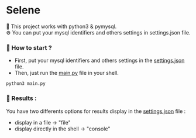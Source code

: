 # Selene

🐍 This project works with python3 & pymysql.   
⚙️ You can put your mysql identifiers and others settings in settings.json file.    

### 📌 How to start ?  
- First, put your mysql identifiers and others settings in the <a href="https://github.com/4m4Sec/Selene/blob/main/settings/settings.json">settings.json</a> file.
- Then, just run the <a href="https://github.com/4m4Sec/Selene/blob/main/main.py">main.py</a> file in your shell.
```
python3 main.py
```

### 📌 Results :  
You have two differents options for results display in the <a href="https://github.com/4m4Sec/Selene/blob/main/settings/settings.json">settings.json</a> file :
- display in a file -> "file"
- display directly in the shell -> "console"
